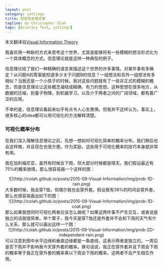 ```yaml
---
layout: post
category: jottings
title: 视觉信息理论家
tagline: by Christopher Olah
tags: [Accuracy Test, jottings]
---
```


本文翻译自[Visual Information Theory](http://colah.github.io/posts/2015-09-Visual-Information/)

我喜欢用一种新的方式来思考这个世界，尤其是能够将有一些模糊的想法形式化为一个具体概念的方式。信息理论就是这样一种典型的例子。

信息理论给了我们一种精确的语言来描述这个世界的许多事情。对某件事有多确定？从问题A的答案能知道多少关于问题B的信息？一组想法和另外一组想法有多相似？当我还是一个小孩子的时候，我对这些问题就有了一些非正式的模糊的概念，但是信息理论让这些概念凝结成精确、有力的思想。这种思想在很多地方，从数据的压缩，到量子物理，到机器学习，以及介于两者之间的广阔领域，都有着广泛的应用。

不幸的是，信息理论看起来似乎有点令人心生畏惧。但我并不这样认为，事实上，很多核心的idea都可以用可视化的方法解释清楚。

### 可视化概率分布
在我们深入理解信息理论之前，先想一想如何可视化简单的概率分布。我们稍后也会这样做，并且现在也很方便。作为奖励，这些用于可视化概率的技巧本身就非常有用。

我在加利福尼亚，虽然有时候会下雨，但大部分时候都是晴天。我们假设最近有75%的概率放晴，那么很容易画一个这样的图：
<center>![](http://colah.github.io/posts/2015-09-Visual-Information/img/prob-1D-rain.png)</center>
大多数时候，我会穿T恤，但偶尔我也会穿外套。假设我有38%的时间会穿外套，那么也很容易画出如下的图：
<center>![](http://colah.github.io/posts/2015-09-Visual-Information/img/prob-1D-coat.png)</center>
那么如果我想同时可视化两者应该怎么做呢？如果这两件事不产生交互，或者说是独立的话就很简单。举个栗子，我今天是穿T恤还是外套并不会和下周的天气有什么关系，那么就可以画出这样一个图：
<center>![](http://colah.github.io/posts/2015-09-Visual-Information/img/prob-2D-independent-rain.png)</center>
可以注意到图中水平边缘和垂直边缘都是一条直线，这表示两者是独立的。一周后是否下雨并不影响我今天穿外套的概率。换句话说，我正在穿外套并且下周会下雨的概率等于我正在穿外套的概率乘以下周会下雨的概率。这两者不会产生相互作用。
